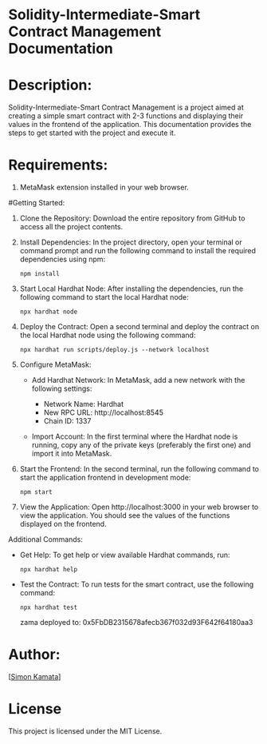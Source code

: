 # Solidity-Intermediate-Smart Contract Management Documentation

# Description:
Solidity-Intermediate-Smart Contract Management is a project aimed at creating a simple smart contract with 2-3 functions and displaying their values in the frontend of the application. This documentation provides the steps to get started with the project and execute it.

# Requirements:
1. MetaMask extension installed in your web browser.

#Getting Started:

1. Clone the Repository:
   Download the entire repository from GitHub to access all the project contents.

2. Install Dependencies:
   In the project directory, open your terminal or command prompt and run the following command to install the required dependencies using npm:

   ```
   npm install
   ```

3. Start Local Hardhat Node:
   After installing the dependencies, run the following command to start the local Hardhat node:

   ```
   npx hardhat node
   ```

4. Deploy the Contract:
   Open a second terminal and deploy the contract on the local Hardhat node using the following command:

   ```
   npx hardhat run scripts/deploy.js --network localhost
   ```

5. Configure MetaMask:
   - Add Hardhat Network: In MetaMask, add a new network with the following settings:
     - Network Name: Hardhat
     - New RPC URL: http://localhost:8545
     - Chain ID: 1337

   - Import Account: In the first terminal where the Hardhat node is running, copy any of the private keys (preferably the first one) and import it into MetaMask.

6. Start the Frontend:
   In the second terminal, run the following command to start the application frontend in development mode:

   ```
   npm start
   ```

7. View the Application:
   Open http://localhost:3000 in your web browser to view the application. You should see the values of the functions displayed on the frontend.

Additional Commands:

- Get Help: To get help or view available Hardhat commands, run:

  ```
  npx hardhat help
  ```

- Test the Contract: To run tests for the smart contract, use the following command:

  ```
  npx hardhat test
  ```

  zama deployed to: 0x5FbDB2315678afecb367f032d93F642f64180aa3

# Author:
[[Simon Kamata](https://github.com/kamatasimon)] 

# License
This project is licensed under the MIT License.
